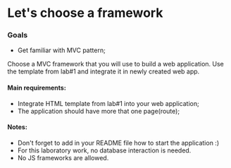 # Let's choose a framework

### Goals
 - Get familiar with MVC pattern;

Choose a MVC framework that you will use to build a web application. Use the template from lab#1 and integrate it in newly created web app.

#### Main requirements:
 - Integrate HTML template from lab#1 into your web application;
 - The application should have more that one page(route);


#### Notes:
 - Don't forget to add in your README file how to start the application :)
 - For this laboratory work, no database interaction is needed.
 - No JS frameworks are allowed.
